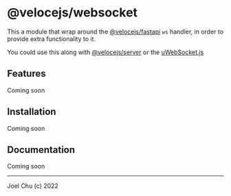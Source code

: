 # @velocejs/websocket

This a module that wrap around the [@velocejs/fastapi](../fastapi/README.md) `ws` handler,
in order to provide extra functionality to it.

You could use this along with [@velocejs/server](../server/README.md) or the [uWebSocket.js](https://github.com/uNetworking/uWebSockets.js/releases)

## Features

Coming soon

## Installation

Coming soon

## Documentation

Coming soon

---

Joel Chu (c) 2022
